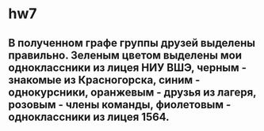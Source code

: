 # hw7
## В полученном графе группы друзей выделены правильно. Зеленым цветом выделены мои одноклассники из лицея НИУ ВШЭ, черным - знакомые из Красногорска, синим - однокурсники, оранжевым - друзья из лагеря, розовым - члены команды, фиолетовым - одноклассники из лицея 1564. 
